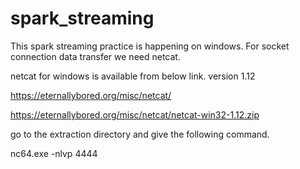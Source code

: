# spark_streaming

This spark streaming practice is happening on windows. For socket connection data transfer we need netcat.

netcat for windows is available from below link. version 1.12

https://eternallybored.org/misc/netcat/

https://eternallybored.org/misc/netcat/netcat-win32-1.12.zip

go to the extraction directory and give the following command.

nc64.exe -nlvp 4444
